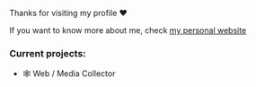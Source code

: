 Thanks for visiting my profile ❤️

If you want to know more about me, check [my personal website](https://sxdny.dev)

### Current projects:

- 🕸️ Web / Media Collector
  
